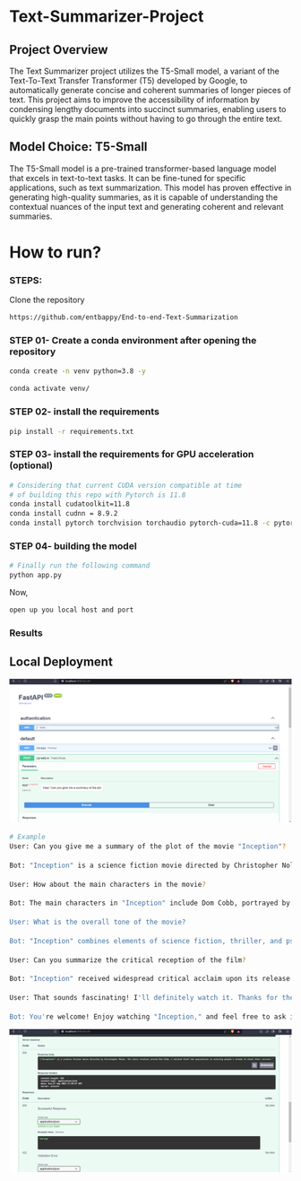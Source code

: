 # Text-Summarizer-Project
## Project Overview
The Text Summarizer project utilizes the T5-Small model, a variant of the Text-To-Text Transfer Transformer (T5) developed by Google, to automatically generate concise and coherent summaries of longer pieces of text. This project aims to improve the accessibility of information by condensing lengthy documents into succinct summaries, enabling users to quickly grasp the main points without having to go through the entire text.

## Model Choice: T5-Small
The T5-Small model is a pre-trained transformer-based language model that excels in text-to-text tasks. It can be fine-tuned for specific applications, such as text summarization. This model has proven effective in generating high-quality summaries, as it is capable of understanding the contextual nuances of the input text and generating coherent and relevant summaries.


# How to run?
### STEPS:

Clone the repository

```bash
https://github.com/entbappy/End-to-end-Text-Summarization
```
### STEP 01- Create a conda environment after opening the repository

```bash
conda create -n venv python=3.8 -y
```

```bash
conda activate venv/
```


### STEP 02- install the requirements
```bash
pip install -r requirements.txt
```

### STEP 03- install the requirements for GPU acceleration (optional)
```bash
# Considering that current CUDA version compatible at time
# of building this repo with Pytorch is 11.8
conda install cudatoolkit=11.8
conda install cudnn = 8.9.2
conda install pytorch torchvision torchaudio pytorch-cuda=11.8 -c pytorch -c nvidia
```
### STEP 04- building the model
```bash
# Finally run the following command
python app.py
```

Now,
```bash
open up you local host and port
```
### Results

## Local Deployment
![Homepage](./homepage.png)
```bash
# Example
User: Can you give me a summary of the plot of the movie "Inception"?

Bot: "Inception" is a science fiction movie directed by Christopher Nolan. The story revolves around Dom Cobb, a skilled thief who specializes in entering people's dreams to steal their secrets. Cobb is given the task of planting an idea into someone's mind, known as "inception," which is considered a challenging and dangerous feat. As Cobb and his team navigate various dream layers, the boundaries between reality and dreams become blurred, leading to mind-bending sequences and unexpected twists.

User: How about the main characters in the movie?

Bot: The main characters in "Inception" include Dom Cobb, portrayed by Leonardo DiCaprio. He is a skilled extractor who becomes obsessed with the idea of reuniting with his family. Arthur, played by Joseph Gordon-Levitt, is Cobb's close associate and a trusted member of the team. Ariadne, portrayed by Ellen Page, is an architecture student who joins Cobb's team to design dreamscapes. Other notable characters include Eames, played by Tom Hardy, and Mal, Cobb's deceased wife, portrayed by Marion Cotillard.

User: What is the overall tone of the movie?

Bot: "Inception" combines elements of science fiction, thriller, and psychological drama. The film's tone is intense and thought-provoking, as it delves into complex themes such as the nature of reality, dreams, and the subconscious. The blend of action-packed sequences with philosophical exploration gives the movie a unique and captivating atmosphere.

User: Can you summarize the critical reception of the film?

Bot: "Inception" received widespread critical acclaim upon its release. Critics praised its intricate plot, stunning visual effects, and innovative concepts. The film's exploration of dreams and the human mind sparked discussions among audiences and scholars alike. Christopher Nolan's direction and the performances of the cast were also highly praised. "Inception" became a commercial success and is considered one of the standout films of the 21st century.

User: That sounds fascinating! I'll definitely watch it. Thanks for the summary!

Bot: You're welcome! Enjoy watching "Inception," and feel free to ask if you have more questions in the future.

```
![result](./result.png)
